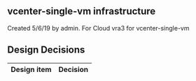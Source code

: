 ## vcenter-single-vm infrastructure

Created 5/6/19 by admin. For Cloud vra3 for vcenter-single-vm


## Design Decisions
| Design item                | Decision|
| :----------------------------------- | :--------------------------------------------------------------------------------|
